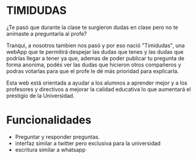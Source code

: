 # TIMIDUDAS

¿Te pasó que durante la clase te surgieron dudas en clase pero no te animaste a preguntarla al profe?

Tranqui, a nosotros tambien nos pasó y por eso nació "Timidudas", una webApp que te permitirá despejar las dudas que tenes y las dudas que podrías llegar a tener ya que, ademas de poder publicar tu pregunta de forma anonima, podés ver las dudas que hicieron otros compañeros y podras votarlas para que el profe le dé más prioridad para explicarla.

Esta web está orientada a ayudar a los alumnos a aprender mejor y a los profesores y directivos a mejorar la calidad educativa lo que aumentará el prestigio de la Universidad.

# Funcionalidades

- Preguntar y responder preguntas.
- interfaz similar a twitter pero exclusiva para la universidad
- escritura similar a whatsapp